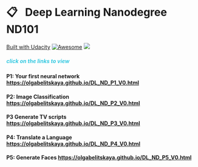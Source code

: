 # &#x1F4CB; &nbsp; Deep Learning Nanodegree ND101
[Built with Udacity](https://udacity.com) [![Awesome](https://olgabelitskaya.github.io/badge_awesome.svg)](https://olgabelitskaya.github.io/README.html) [![](https://olgabelitskaya.github.io/badge_in_progress.svg)](https://olgabelitskaya.github.io/DL_ND_P1_V0.html)
##### <span style="color:#37c9e1">click on the links to view</span>
#### P1: Your first neural network https://olgabelitskaya.github.io/DL_ND_P1_V0.html
#### P2:  Image Classification https://olgabelitskaya.github.io/DL_ND_P2_V0.html
#### P3  Generate TV scripts https://olgabelitskaya.github.io/DL_ND_P3_V0.html
#### P4:  Translate a Language https://olgabelitskaya.github.io/DL_ND_P4_V0.html
#### P5: Generate Faces  https://olgabelitskaya.github.io/DL_ND_P5_V0.html